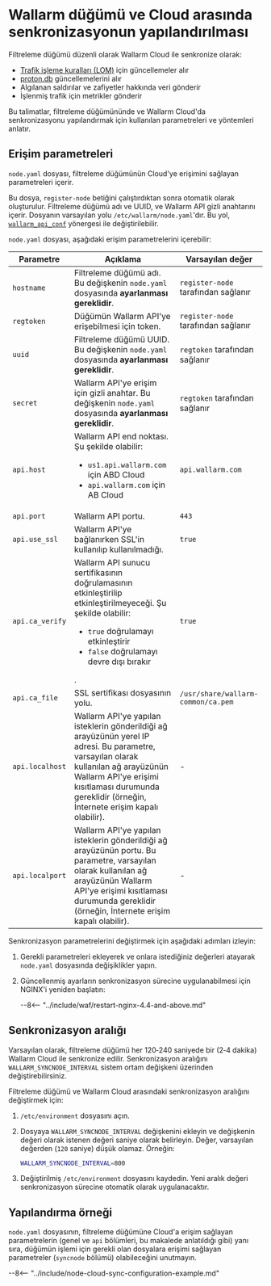 # Wallarm düğümü ve Cloud arasında senkronizasyonun yapılandırılması

Filtreleme düğümü düzenli olarak Wallarm Cloud ile senkronize olarak:

* [Trafik işleme kuralları (LOM)](../about-wallarm/protecting-against-attacks.md#custom-rules-for-request-analysis) için güncellemeler alır
* [proton.db](../about-wallarm/protecting-against-attacks.md#library-libproton) güncellemelerini alır
* Algılanan saldırılar ve zafiyetler hakkında veri gönderir
* İşlenmiş trafik için metrikler gönderir

Bu talimatlar, filtreleme düğümününde ve Wallarm Cloud'da senkronizasyonu yapılandırmak için kullanılan parametreleri ve yöntemleri anlatır.

## Erişim parametreleri

`node.yaml` dosyası, filtreleme düğümünün Cloud'ye erişimini sağlayan parametreleri içerir.

Bu dosya, `register-node` betiğini çalıştırdıktan sonra otomatik olarak oluşturulur. Filtreleme düğümü adı ve UUID, ve Wallarm API gizli anahtarını içerir. Dosyanın varsayılan yolu `/etc/wallarm/node.yaml`'dır. Bu yol, [`wallarm_api_conf`](configure-parameters-en.md#wallarm_api_conf) yönergesi ile değiştirilebilir.

`node.yaml` dosyası, aşağıdaki erişim parametrelerini içerebilir:

| Parametre | Açıklama | Varsayılan değer |
| --------- | ----------- | ------------- |
| `hostname`       | Filtreleme düğümü adı. Bu değişkenin `node.yaml` dosyasında **ayarlanması gereklidir**. | `register-node` tarafından sağlanır |
| `regtoken`       | Düğümün Wallarm API'ye erişebilmesi için token. | `register-node` tarafından sağlanır |
| `uuid`           | Filtreleme düğümü UUID. Bu değişkenin `node.yaml` dosyasında **ayarlanması gereklidir**. | `regtoken` tarafından sağlanır |
| `secret`         | Wallarm API'ye erişim için gizli anahtar. Bu değişkenin `node.yaml` dosyasında **ayarlanması gereklidir**. | `regtoken` tarafından sağlanır |
| `api.host`       | Wallarm API end noktası. Şu şekilde olabilir:<ul><li>`us1.api.wallarm.com` için ABD Cloud</li><li>`api.wallarm.com` için AB Cloud</li></ul> | `api.wallarm.com` |
| `api.port`       | Wallarm API portu. | `443` |
| `api.use_ssl`  | Wallarm API'ye bağlanırken SSL'in kullanılıp kullanılmadığı. | `true` |
| `api.ca_verify`  | Wallarm API sunucu sertifikasının doğrulamasının etkinleştirilip etkinleştirilmeyeceği. Şu şekilde olabilir:<ul><li>`true` doğrulamayı etkinleştirir</li><li>`false` doğrulamayı devre dışı bırakır</li></ul>. | `true` |
| `api.ca_file`  | SSL sertifikası dosyasının yolu. | `/usr/share/wallarm-common/ca.pem` |
| `api.localhost` | Wallarm API'ye yapılan isteklerin gönderildiği ağ arayüzünün yerel IP adresi. Bu parametre, varsayılan olarak kullanılan ağ arayüzünün Wallarm API'ye erişimi kısıtlaması durumunda gereklidir (örneğin, İnternete erişim kapalı olabilir). | - |
| `api.localport` | Wallarm API'ye yapılan isteklerin gönderildiği ağ arayüzünün portu. Bu parametre, varsayılan olarak kullanılan ağ arayüzünün Wallarm API'ye erişimi kısıtlaması durumunda gereklidir (örneğin, İnternete erişim kapalı olabilir). | - |

Senkronizasyon parametrelerini değiştirmek için aşağıdaki adımları izleyin:

1. Gerekli parametreleri ekleyerek ve onlara istediğiniz değerleri atayarak `node.yaml` dosyasında değişiklikler yapın.
1. Güncellenmiş ayarların senkronizasyon sürecine uygulanabilmesi için NGINX'i yeniden başlatın:

    --8<-- "../include/waf/restart-nginx-4.4-and-above.md"

## Senkronizasyon aralığı

Varsayılan olarak, filtreleme düğümü her 120‑240 saniyede bir (2‑4 dakika) Wallarm Cloud ile senkronize edilir. Senkronizasyon aralığını `WALLARM_SYNCNODE_INTERVAL` sistem ortam değişkeni üzerinden değiştirebilirsiniz.

Filtreleme düğümü ve Wallarm Cloud arasındaki senkronizasyon aralığını değiştirmek için:

1. `/etc/environment` dosyasını açın.
2. Dosyaya `WALLARM_SYNCNODE_INTERVAL` değişkenini ekleyin ve değişkenin değeri olarak istenen değeri saniye olarak belirleyin. Değer, varsayılan değerden (`120` saniye) düşük olamaz. Örneğin:

    ```bash
    WALLARM_SYNCNODE_INTERVAL=800
    ```
3. Değiştirilmiş `/etc/environment` dosyasını kaydedin. Yeni aralık değeri senkronizasyon sürecine otomatik olarak uygulanacaktır.

## Yapılandırma örneği

`node.yaml` dosyasının, filtreleme düğümüne Cloud'a erişim sağlayan parametrelerin (genel ve `api` bölümleri, bu makalede anlatıldığı gibi) yanı sıra, düğümün işlemi için gerekli olan dosyalara erişimi sağlayan parametreler (`syncnode` bölümü) olabileceğini unutmayın. 

--8<-- "../include/node-cloud-sync-configuration-example.md"